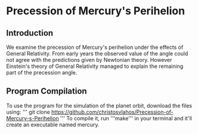 # Precession of Mercury's Perihelion

## Introduction
We examine the precession of Mercury's perihelion under the effects of General Relativity. From early years the observed value of the angle could not agree with the predictions given by Newtonian theory. However Einstein's theory of General Relativity managed to explain the remaining part of the precession angle.

## Program Compilation
To use the program for the simulation of the planet orbit, download the files using:
''' git clone https://github.com/christosvlahos/Precession-of-Mercury-s-Perihelion '''
To compile it, run '''make''' in your terminal and it'll create an executable named mercury.
